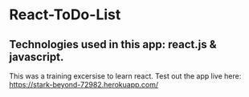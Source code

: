 # React-ToDo-List

## Technologies used in this app: react.js & javascript.

This was a training excersise to learn react.
Test out the app live here: https://stark-beyond-72982.herokuapp.com/
